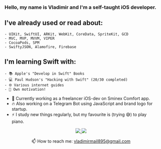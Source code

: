 ### Hello, my name is Vladimir and I'm a self-taught iOS developer.

## I've already used or read about:
    - UIKit, SwiftUI, ARKit, WebKit, CoreData, SpriteKit, GCD
    - MVC, MVP, MVVM, VIPER
    - CocoaPods, SPM
    - SwiftyJSON, Alamofire, Firebase

## I'm learning Swift with:
    - 📚 Apple's "Develop in Swift" Books
    - 💻 Paul Hudson's "Hacking with Swift" (20/30 completed)
    - 🌐 Various internet guides
    - 🐂 Own motivation!

- 🔭 Currently working as a freelancer iOS-dev on Sminex Comfort app.
- 🔥 Also working on a Telegram Bot using JavaScript and brand logo for startup.
- ⚡ I study new things regularly, but my favourite is (trying 😅) to play piano.

<p align='center'>
   <a href="https://www.linkedin.com/in/vtimofeev/">
       <img src="https://img.shields.io/badge/linkedin-%230077B5.svg?&style=for-the-badge&logo=linkedin&logoColor=white"/>
   </a>
   <a href="https://www.codewars.com/users/Giralis">
       <img src="https://img.shields.io/badge/codewars-%230077B5.svg?&style=for-the-badge&logo=codewars&logoColor=red"/>
   </a>
<p align='center'>
   📫 How to reach me: <a href='mailto:vladimirmail895@gmail.com'>vladimirmail895@gmail.com</a>
</p>
